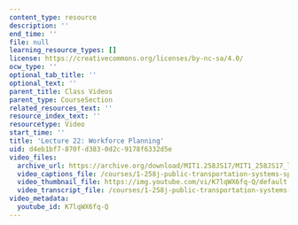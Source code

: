 ```yaml
---
content_type: resource
description: ''
end_time: ''
file: null
learning_resource_types: []
license: https://creativecommons.org/licenses/by-nc-sa/4.0/
ocw_type: ''
optional_tab_title: ''
optional_text: ''
parent_title: Class Videos
parent_type: CourseSection
related_resources_text: ''
resource_index_text: ''
resourcetype: Video
start_time: ''
title: 'Lecture 22: Workforce Planning'
uid: d4eb1bf7-870f-d383-0d2c-9178f6332d5e
video_files:
  archive_url: https://archive.org/download/MIT1.258JS17/MIT1_258JS17_lec22_300k.mp4
  video_captions_file: /courses/1-258j-public-transportation-systems-spring-2017/cf8110e07d645513a5ff09d2441739af_K7lqWX6fq-Q.vtt
  video_thumbnail_file: https://img.youtube.com/vi/K7lqWX6fq-Q/default.jpg
  video_transcript_file: /courses/1-258j-public-transportation-systems-spring-2017/a2275c461f01887213ebf2b37655768f_K7lqWX6fq-Q.pdf
video_metadata:
  youtube_id: K7lqWX6fq-Q
---
```

